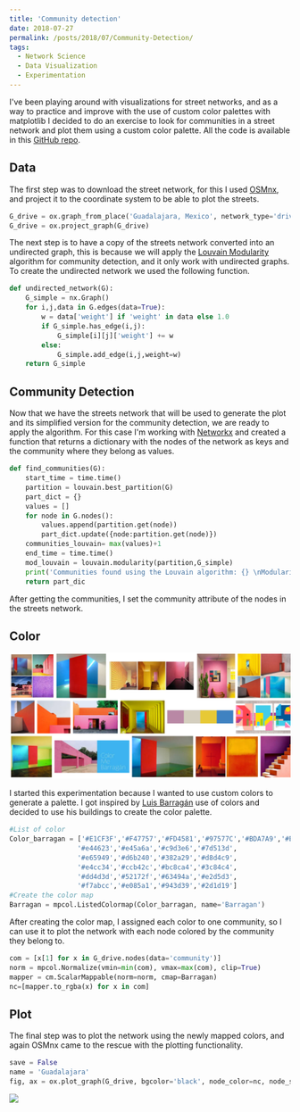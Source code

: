 ```yaml
---
title: 'Community detection'
date: 2018-07-27
permalink: /posts/2018/07/Community-Detection/
tags:
  - Network Science
  - Data Visualization
  - Experimentation
---
```


I've been playing around with visualizations for street networks, and as a way to practice and improve with the use of custom color palettes with matplotlib I decided to do an exercise to look for communities in a street network and plot them using a custom color palette. All the code is available in this [GitHub repo](https://github.com/nateraluis/Community-Detection/).

## Data
The first step was to download the street network, for this I used [OSMnx](https://github.com/gboeing/osmnx), and project it to the coordinate system to be able to plot the streets.

```python
G_drive = ox.graph_from_place('Guadalajara, Mexico', network_type='drive', simplify=True, which_result=2)
G_drive = ox.project_graph(G_drive)
```

The next step is to have a copy of the streets network converted into an undirected graph, this is because we will apply the [Louvain Modularity](https://en.wikipedia.org/wiki/Louvain_Modularity) algorithm for community detection, and it only work with undirected graphs. To create the undirected network we used the following function.

```python
def undirected_network(G):
    G_simple = nx.Graph()
    for i,j,data in G.edges(data=True):
        w = data['weight'] if 'weight' in data else 1.0
        if G_simple.has_edge(i,j):
            G_simple[i][j]['weight'] += w
        else:
            G_simple.add_edge(i,j,weight=w)
    return G_simple
```

## Community Detection
Now that we have the streets network that will be used to generate the plot and its simplified version for the community detection, we are ready to apply the algorithm. For this case I'm working with [Networkx](https://networkx.github.io/) and created a function that returns a dictionary with the nodes of the network as keys and the community where they belong as values.

```python
def find_communities(G):
    start_time = time.time()
    partition = louvain.best_partition(G)
    part_dict = {}
    values = []
    for node in G.nodes():
        values.append(partition.get(node))
        part_dict.update({node:partition.get(node)})
    communities_louvain= max(values)+1
    end_time = time.time()
    mod_louvain = louvain.modularity(partition,G_simple)
    print('Communities found using the Louvain algorithm: {} \nModularity: {} \nTime for finding the communities: {} s'.format(communities_louvain, mod_louvain,round((end_time-start_time),3)))
    return part_dic
```

After getting the communities, I set the community attribute of the nodes in the streets network.

## Color
![](images/Barragan.png)

I started this experimentation because I wanted to use custom colors to generate a palette. I got inspired by [Luis Barragán](https://en.wikipedia.org/wiki/Luis_Barrag%C3%A1n) use of colors and decided to use his buildings to create the color palette.

```python
#List of color
Color_barragan = ['#E1CF3F','#F47757','#FD4581','#97577C','#BDA7A9','#E1CF3F','#F47757','#FD4581',
                 '#e44623','#e45a6a','#c9d3e6','#7d513d',
                 '#e65949','#d6b240','#382a29','#d8d4c9',
                 '#e4cc34','#ccb42c','#bc8ca4','#3c84c4',
                 '#dd4d3d','#52172f','#63494a','#e2d5d3',
                 '#f7abcc','#e085a1','#943d39','#2d1d19']
#Create the color map
Barragan = mpcol.ListedColormap(Color_barragan, name='Barragan')
```
After creating the color map, I assigned each color to one community, so I can use it to plot the network with each node colored by the community they belong to.

```python
com = [x[1] for x in G_drive.nodes(data='community')]
norm = mpcol.Normalize(vmin=min(com), vmax=max(com), clip=True)
mapper = cm.ScalarMappable(norm=norm, cmap=Barragan)
nc=[mapper.to_rgba(x) for x in com]
```

## Plot
The final step was to plot the network using the newly mapped colors, and again OSMnx came to the rescue with the plotting functionality.

```python
save = False
name = 'Guadalajara'
fig, ax = ox.plot_graph(G_drive, bgcolor='black', node_color=nc, node_size=8.5, node_zorder=3, node_alpha=1, edge_linewidth=0.25, edge_color='white',edge_alpha=1,fig_height=20,close=True, show=True, save=save, filename=name, file_format='png')
```
![](images/Guadalajara_2.png)
